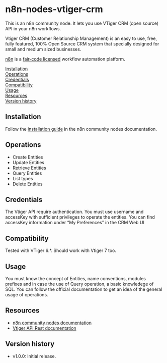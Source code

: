 # n8n-nodes-vtiger-crm

This is an n8n community node. It lets you use VTiger CRM (open source) API in your n8n workflows.

Vtiger CRM (Customer Relationship Management) is an easy to use, free, fully featured, 100% Open Source CRM system that specially designed for small and medium sized businesses.

[n8n](https://n8n.io/) is a [fair-code licensed](https://docs.n8n.io/reference/license/) workflow automation platform.

[Installation](#installation)  
[Operations](#operations)  
[Credentials](#credentials) <!-- delete if no auth needed -->  
[Compatibility](#compatibility)  
[Usage](#usage) <!-- delete if not using this section -->  
[Resources](#resources)  
[Version history](#version-history) <!-- delete if not using this section -->

## Installation

Follow the [installation guide](https://docs.n8n.io/integrations/community-nodes/installation/) in the n8n community nodes documentation.

## Operations

- Create Entities
- Update Entities
- Retrieve Entities
- Query Entities
- List types
- Delete Entities

## Credentials

The Vtiger API require authentication. You must use username and accessKey with sufficient privileges to operate the entities.
You can find accessKey information under “My Preferences” in the CRM Web UI

## Compatibility

Tested with VTiger 6.\*. Should work with Vtiger 7 too.

## Usage

You must know the concept of Entities, name conventions, modules prefixes and in case the use of Query operation, a basic knowledege of SQL. You can follow the official documentation to get an idea of the general usage of operations.

## Resources

- [n8n community nodes documentation](https://docs.n8n.io/integrations/community-nodes/)
- [Vtiger API Rest documentation](https://community.vtiger.com/help/vtigercrm/developers/third-party-app-integration.html)

## Version history

- v1.0.0: Initial release.
